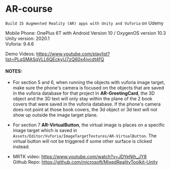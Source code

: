 # AR-course
`Build 15 Augmented Reality (AR) apps with Unity and Vuforia` on Udemy

Mobile Phone: OnePlus 6T with Android Version 10 / OxygenOS version 10.3  
Unity version: 2020.1  
Vuforia: 9.4.6  

Demo Videos: https://www.youtube.com/playlist?list=PLqSMASqVLL6QEckylJ7zQ60x4jvcdt4fQ

#### NOTES:
 - For section 5 and 6, when running the objects with vuforia image target, make sure the phone's camera is focused on the objects that are saved in the vuforia database for that project
 In <b>AR-GreetingCard</b>, the 3D object and the 3D text will only stay within the plane of the 2 book covers that were saved in the vuforia database. If the phone's camera does not point at those book covers, the 3d object or 3d text will not show up outside the image target plane.

  - For section 7 <b>AR-VirtualButton</b>, the virtual image is places on a specific image target which is saved in `Assets/Editor/Vuforia/ImageTargetTextures/AR-VirtualButton`. The virtual button will not be triggered if some other surface is clicked instead. 

 - MRTK video: https://www.youtube.com/watch?v=JDYeNih_JY8  
 Github Repo: https://github.com/microsoft/MixedRealityToolkit-Unity